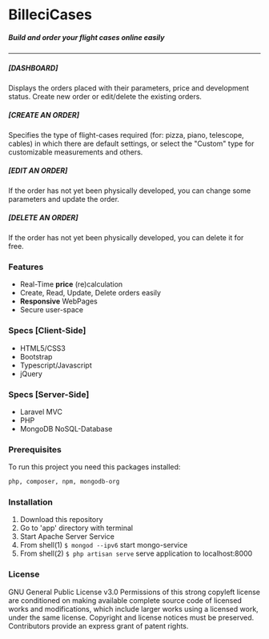 # BilleciCases
##### Build and order your flight cases online easily
---

##### [DASHBOARD]
Displays the orders placed with their parameters, price and development status. Create new order or edit/delete the existing orders.
##### [CREATE AN ORDER]
Specifies the type of flight-cases required (for: pizza, piano, telescope, cables) in which there are default settings, or select the "Custom" type for customizable measurements and others.
##### [EDIT AN ORDER]
If the order has not yet been physically developed, you can change some parameters and update the order.
##### [DELETE AN ORDER]
If the order has not yet been physically developed, you can delete it for free.

### Features
- Real-Time **price** (re)calculation
- Create, Read, Update, Delete orders easily
- **Responsive** WebPages
- Secure user-space 

### Specs [Client-Side]
- HTML5/CSS3
- Bootstrap
- Typescript/Javascript
- jQuery

### Specs [Server-Side]
- Laravel MVC
- PHP
- MongoDB NoSQL-Database

### Prerequisites
To run this project you need this packages installed: 
```sh
php, composer, npm, mongodb-org
```
### Installation
1. Download this repository
2. Go to 'app' directory with terminal
3. Start Apache Server Service
4. From shell(1)  ```$ mongod --ipv6``` start mongo-service
5. From shell(2) ```$ php artisan serve``` serve application to localhost:8000
### License 
GNU General Public License v3.0
Permissions of this strong copyleft license are conditioned on making available complete source code of licensed works and modifications, which include larger works using a licensed work, under the same license. Copyright and license notices must be preserved. Contributors provide an express grant of patent rights.
